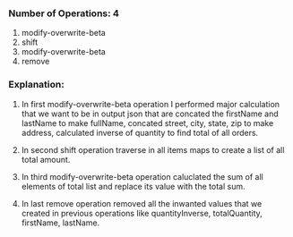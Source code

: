 ### Number of Operations: 4

1. modify-overwrite-beta
2. shift
3. modify-overwrite-beta
4. remove

### Explanation:

1. In first modify-overwrite-beta operation I performed major calculation that we want to be in output json that are concated the firstName and lastName to make fullName, concated street, city, state, zip to make address, calculated inverse of quantity to find total of all orders.

2. In second shift operation traverse in all items maps to create a list of all total amount.

3. In third modify-overwrite-beta operation caluclated the sum of all elements of total list and replace its value with the total sum.

4. In last remove operation removed all the inwanted values that we created in previous operations like quantityInverse, totalQuantity, firstName, lastName.

